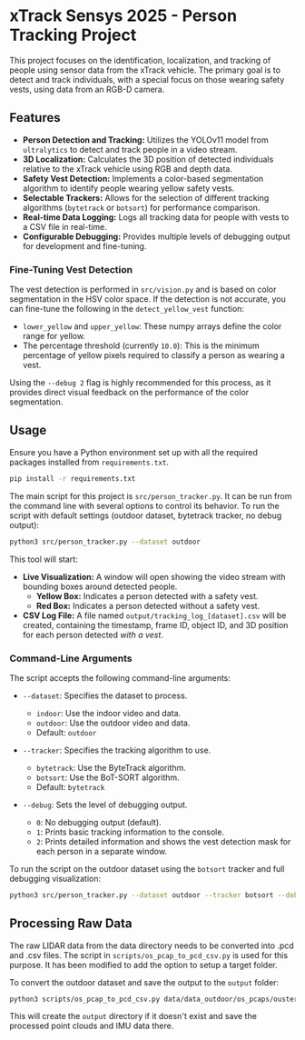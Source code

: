 # xTrack Sensys 2025 - Person Tracking Project

This project focuses on the identification, localization, and tracking of people using sensor data from the xTrack vehicle. The primary goal is to detect and track individuals, with a special focus on those wearing safety vests, using data from an RGB-D camera.

## Features

- **Person Detection and Tracking:** Utilizes the YOLOv11 model from `ultralytics` to detect and track people in a video stream.
- **3D Localization:** Calculates the 3D position of detected individuals relative to the xTrack vehicle using RGB and depth data.
- **Safety Vest Detection:** Implements a color-based segmentation algorithm to identify people wearing yellow safety vests.
- **Selectable Trackers:** Allows for the selection of different tracking algorithms (`bytetrack` or `botsort`) for performance comparison.
- **Real-time Data Logging:** Logs all tracking data for people with vests to a CSV file in real-time.
- **Configurable Debugging:** Provides multiple levels of debugging output for development and fine-tuning.

### Fine-Tuning Vest Detection

The vest detection is performed in `src/vision.py` and is based on color segmentation in the HSV color space. If the detection is not accurate, you can fine-tune the following in the `detect_yellow_vest` function:
- `lower_yellow` and `upper_yellow`: These numpy arrays define the color range for yellow.
- The percentage threshold (currently `10.0`): This is the minimum percentage of yellow pixels required to classify a person as wearing a vest.

Using the `--debug 2` flag is highly recommended for this process, as it provides direct visual feedback on the performance of the color segmentation.

## Usage

Ensure you have a Python environment set up with all the required packages installed from `requirements.txt`.

```bash
pip install -r requirements.txt
```

The main script for this project is `src/person_tracker.py`. It can be run from the command line with several options to control its behavior. To run the script with default settings (outdoor dataset, bytetrack tracker, no debug output):

```bash
python3 src/person_tracker.py --dataset outdoor
```

This tool will start:

- **Live Visualization:** A window will open showing the video stream with bounding boxes around detected people.
  - **Yellow Box:** Indicates a person detected with a safety vest.
  - **Red Box:** Indicates a person detected without a safety vest.
- **CSV Log File:** A file named `output/tracking_log_[dataset].csv` will be created, containing the timestamp, frame ID, object ID, and 3D position for each person detected *with a vest*.

### Command-Line Arguments

The script accepts the following command-line arguments:

- `--dataset`: Specifies the dataset to process.
  - `indoor`: Use the indoor video and data.
  - `outdoor`: Use the outdoor video and data.
  - Default: `outdoor`

- `--tracker`: Specifies the tracking algorithm to use.
  - `bytetrack`: Use the ByteTrack algorithm.
  - `botsort`: Use the BoT-SORT algorithm.
  - Default: `bytetrack`

- `--debug`: Sets the level of debugging output.
  - `0`: No debugging output (default).
  - `1`: Prints basic tracking information to the console.
  - `2`: Prints detailed information and shows the vest detection mask for each person in a separate window.

To run the script on the outdoor dataset using the `botsort` tracker and full debugging visualization:

```bash
python3 src/person_tracker.py --dataset outdoor --tracker botsort --debug 2
```

## Processing Raw Data

The raw LIDAR data from the data directory needs to be converted into .pcd and .csv files. The script in `scripts/os_pcap_to_pcd_csv.py` is used for this purpose. It has been modified to add the option to setup a target folder.

To convert the outdoor dataset and save the output to the `output` folder:

```bash
python3 scripts/os_pcap_to_pcd_csv.py data/data_outdoor/os_pcaps/ouster_20250604074152.pcap -o output/
```

This will create the `output` directory if it doesn't exist and save the processed point clouds and IMU data there.